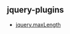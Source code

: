 ## jquery-plugins

* [jquery.maxLength](https://github.com/hidcliff/jquery-plugins/blob/master/maxLength/)